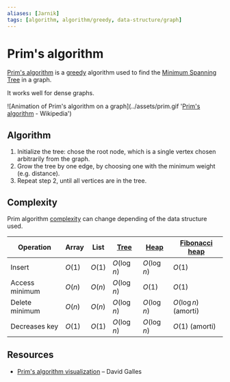 ```yaml
---
aliases: [Jarnik]
tags: [algorithm, algorithm/greedy, data-structure/graph]
---
```


# Prim's algorithm

[Prim's algorithm](https://en.wikipedia.org/wiki/Prim%27s_algorithm) is a [greedy](../algorithms.md#Terminology) algorithm used to find the [Minimum Spanning Tree](../../data/data-structure/tree.md#Minimum%20Spanning%20Tree) in a graph.

It works well for dense graphs.

![Animation of Prim's algorithm on a graph](../assets/prim.gif '[Prim's algorithm](https://en.wikipedia.org/wiki/Prim%27s_algorithm) - Wikipedia')

## Algorithm

1. Initialize the tree: chose the root node, which is a single vertex chosen arbitrarily from the graph.
2. Grow the tree by one edge, by choosing one with the minimum weight (e.g. distance).
3. Repeat step 2, until all vertices are in the tree.

## Complexity

Prim algorithm [complexity](../complexity.md) can change depending of the data structure used.

| Operation | Array | List | [Tree](../../data/data-structure/tree.md) | [Heap](../../data/data-structure/heap/heap.md) | [Fibonacci heap](../../data/data-structure/heap/fibonacci-heap.md) |
| ---- | ---- | ---- | ---- | ---- | ---- |
| Insert | $O(1)$ | $O(1)$ | $O(\log n)$ | $O(\log n)$ | $O(1)$ |
| Access minimum | $O(n)$ | $O(n)$ | $O(\log n)$ | $O(1)$ | $O(1)$ |
| Delete minimum | $O(n)$ | $O(n)$ | $O(\log n)$ | $O(\log n)$ | $O(\log n)$ (amorti) |
| Decreases key | $O(1)$ | $O(1)$ | $O(\log n)$ | $O(\log n)$ | $O(1)$ (amorti) |

## Resources

- [Prim's algorithm visualization](https://www.cs.usfca.edu/~galles/visualization/Prim.html) – David Galles